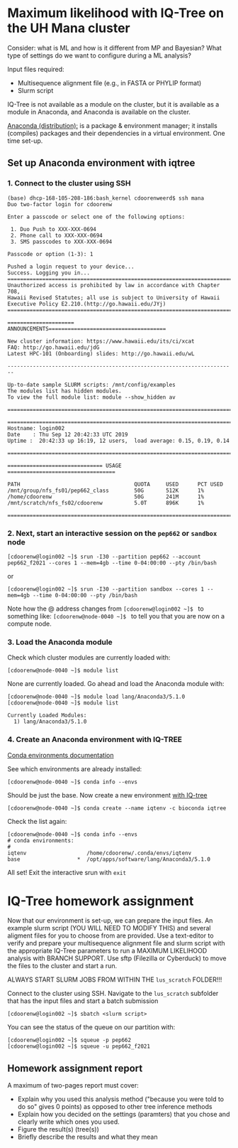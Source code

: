# Maximum likelihood with IQ-Tree on the UH Mana cluster

Consider: what is ML and how is it different from MP and Bayesian? What type of settings do we want to configure during a ML analysis?

Input files required:
- Multisequence alignment file (e.g., in FASTA or PHYLIP format)
- Slurm script

IQ-Tree is not available as a module on the cluster, but it is available as a module in Anaconda, and Anaconda is available on the cluster.

[Anaconda (distribution):](https://www.anaconda.com/distribution/) is a package & environment manager; it installs (compiles) packages and their dependencies in a virtual environment. One time set-up.

## Set up Anaconda environment with iqtree

### 1. Connect to the cluster using SSH

```console
(base) dhcp-168-105-208-186:bash_kernel cdoorenweerd$ ssh mana
Duo two-factor login for cdoorenw

Enter a passcode or select one of the following options:

 1. Duo Push to XXX-XXX-0694
 2. Phone call to XXX-XXX-0694
 3. SMS passcodes to XXX-XXX-0694

Passcode or option (1-3): 1

Pushed a login request to your device...
Success. Logging you in...
========================================================================
Unauthorized access is prohibited by law in accordance with Chapter 708,
Hawaii Revised Statutes; all use is subject to University of Hawaii
Executive Policy E2.210.(http://go.hawaii.edu/JYj)
========================================================================

===================== ANNOUNCEMENTS=====================================

New cluster information: https://www.hawaii.edu/its/ci/xcat
FAQ: http://go.hawaii.edu/jdG
Latest HPC-101 (Onboarding) slides: http://go.hawaii.edu/wL

------------------------------------------------------------------------

Up-to-date sample SLURM scripts: /mnt/config/examples
The modules list has hidden modules.
To view the full module list: module --show_hidden av

========================================================================

========================================================================
Hostname: login002 
Date    : Thu Sep 12 20:42:33 UTC 2019
Uptime :  20:42:33 up 16:19, 12 users,  load average: 0.15, 0.19, 0.14

========================================================================

============================== USAGE ==================================

PATH                                    QUOTA     USED      PCT USED
/mnt/group/nfs_fs01/pep662_class        50G       512K      1%
/home/cdoorenw                          50G       241M      1%
/mnt/scratch/nfs_fs02/cdoorenw          5.0T      896K      1%

========================================================================
```

### 2. Next, start an interactive session on the ```pep662``` or ```sandbox``` node

```console
[cdoorenw@login002 ~]$ srun -I30 --partition pep662 --account pep662_f2021 --cores 1 --mem=4gb --time 0-04:00:00 --pty /bin/bash
```

or

```console
[cdoorenw@login002 ~]$ srun -I30 --partition sandbox --cores 1 --mem=4gb --time 0-04:00:00 --pty /bin/bash
```

Note how the @ address changes from ```[cdoorenw@login002 ~]$ ``` to something like: ```[cdoorenw@node-0040 ~]$ ``` to tell you that you are now on a compute node.

### 3. Load the Anaconda module

Check which cluster modules are currently loaded with:

```console
[cdoorenw@node-0040 ~]$ module list
```
None are currently loaded. Go ahead and load the Anaconda module with:

```console
[cdoorenw@node-0040 ~]$ module load lang/Anaconda3/5.1.0
[cdoorenw@node-0040 ~]$ module list

Currently Loaded Modules:
  1) lang/Anaconda3/5.1.0
```

### 4. Create an Anaconda environment with IQ-TREE

[Conda environments documentation](https://docs.conda.io/projects/conda/en/latest/user-guide/tasks/manage-environments.html)

See which environments are already installed:
```console
[cdoorenw@node-0040 ~]$ conda info --envs
```

Should be just the base. Now create a new environment [with IQ-tree](https://anaconda.org/bioconda/iqtree)

```console
[cdoorenw@node-0040 ~]$ conda create --name iqtenv -c bioconda iqtree
```

Check the list again:

```console
[cdoorenw@node-0040 ~]$ conda info --envs
# conda environments:
#
iqtenv                   /home/cdoorenw/.conda/envs/iqtenv
base                  *  /opt/apps/software/lang/Anaconda3/5.1.0
```

All set! Exit the interactive srun with ```exit```

# IQ-Tree homework assignment

Now that our environment is set-up, we can prepare the input files. An example slurm script (YOU WILL NEED TO MODIFY THIS) and several aligment files for you to choose from are provided. Use a text-editor to verify and prepare your multisequence alignment file and slurm script with the appropriate IQ-Tree parameters to run a MAXIMUM LIKELIHOOD analysis with BRANCH SUPPORT. Use sftp (Filezilla or Cyberduck) to move the files to the cluster and start a run.

ALWAYS START SLURM JOBS FROM WITHIN THE ```lus_scratch``` FOLDER!!!

Connect to the cluster using SSH. Navigate to the ```lus_scratch``` subfolder that has the input files and start a batch submission

```console
[cdoorenw@login002 ~]$ sbatch <slurm script>
```

You can see the status of the queue on our partition with:

```console
[cdoorenw@login002 ~]$ squeue -p pep662
[cdoorenw@login002 ~]$ squeue -u pep662_f2021
```

## Homework assignment report

A maximum of two-pages report must cover:

- Explain why you used this analysis method ("because you were told to do so" gives 0 points) as opposed to other tree inference methods
- Explain how you decided on the settings (paramters) that you chose and clearly write which ones you used.
- Figure the result(s) (tree(s))
- Briefly describe the results and what they mean


